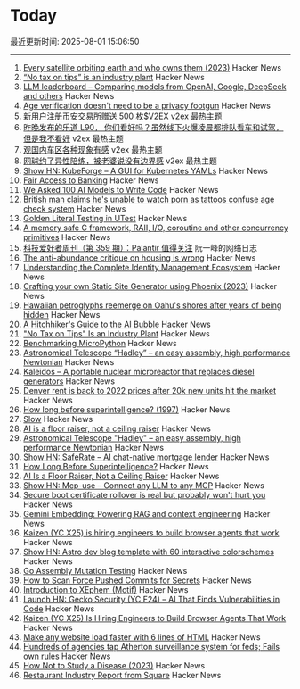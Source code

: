# Today

最近更新时间: 2025-08-01 15:06:50

--- 
1. [Every satellite orbiting earth and who owns them (2023)](https://dewesoft.com/blog/every-satellite-orbiting-earth-and-who-owns-them) Hacker News
2. [“No tax on tips” is an industry plant](https://www.newyorker.com/magazine/2025/08/04/no-tax-on-tips-is-an-industry-plant) Hacker News
3. [LLM leaderboard – Comparing models from OpenAI, Google, DeepSeek and others](https://artificialanalysis.ai/leaderboards/models) Hacker News
4. [Age verification doesn't need to be a privacy footgun](https://soatok.blog/2025/07/31/age-verification-doesnt-need-to-be-a-privacy-footgun/) Hacker News
5. [新用户注册币安交易所赠送 500 枚$V2EX](https://www.v2ex.com/t/1149178) v2ex 最热主题
6. [昨晚发布的乐道 L90， 你们看好吗？虽然线下火爆凌晨都排队看车和试驾，但是我不看好](https://www.v2ex.com/t/1149164) v2ex 最热主题
7. [观国内车区各种现象有感](https://www.v2ex.com/t/1149155) v2ex 最热主题
8. [网球约了异性陪练，被老婆说没有边界感](https://www.v2ex.com/t/1149153) v2ex 最热主题
9. [Show HN: KubeForge – A GUI for Kubernetes YAMLs](https://github.com/kubenote/KubeForge) Hacker News
10. [Fair Access to Banking](https://usips.org/blog/2025/07/fair-access-to-banking/) Hacker News
11. [We Asked 100 AI Models to Write Code](https://www.veracode.com/blog/genai-code-security-report/) Hacker News
12. [British man claims he's unable to watch porn as tattoos confuse age check system](https://needtoknow.co.uk/2025/07/30/britains-most-tattooed-man-claims-he-is-unable-to-watch-prn-as-new-age-check-system-mistakes-his-ink-for-a-mask/) Hacker News
13. [Golden Literal Testing in UTest](https://www.lihaoyi.com/post/GoldenLiteralTestinginuTest090.html) Hacker News
14. [A memory safe C framework, RAII, I/O, coroutine and other concurrency primitives](https://zelang-dev.github.io/c-asio/) Hacker News
15. [科技爱好者周刊（第 359 期）：Palantir 值得关注](http://www.ruanyifeng.com/blog/2025/08/weekly-issue-359.html) 阮一峰的网络日志
16. [The anti-abundance critique on housing is wrong](https://www.derekthompson.org/p/the-anti-abundance-critique-on-housing) Hacker News
17. [Understanding the Complete Identity Management Ecosystem](https://guptadeepak.com/understanding-the-complete-identity-management-ecosystem/) Hacker News
18. [Crafting your own Static Site Generator using Phoenix (2023)](https://fly.io/phoenix-files/crafting-your-own-static-site-generator-using-phoenix/) Hacker News
19. [Hawaiian petroglyphs reemerge on Oahu's shores after years of being hidden](https://archaeologymag.com/2025/07/hawaiian-petroglyphs-reemerge-on-oahu/) Hacker News
20. [A Hitchhiker's Guide to the AI Bubble](https://fluxus.io/article/a-hitchhikers-guide-to-the-ai-bubble) Hacker News
21. ["No Tax on Tips" Is an Industry Plant](https://www.newyorker.com/magazine/2025/08/04/no-tax-on-tips-is-an-industry-plant) Hacker News
22. [Benchmarking MicroPython](https://blog.miguelgrinberg.com/post/benchmarking-micropython) Hacker News
23. [Astronomical Telescope “Hadley” – an easy assembly, high performance Newtonian](https://www.printables.com/model/224383-astronomical-telescope-hadley-an-easy-assembly-hig) Hacker News
24. [Kaleidos – A portable nuclear microreactor that replaces diesel generators](https://radiantnuclear.com/) Hacker News
25. [Denver rent is back to 2022 prices after 20k new units hit the market](https://denverite.com/2025/07/25/denver-rent-prices-drop-q2/) Hacker News
26. [How long before superintelligence? (1997)](https://nickbostrom.com/superintelligence) Hacker News
27. [Slow](https://michaelnotebook.com/slow/index.html) Hacker News
28. [AI is a floor raiser, not a ceiling raiser](https://elroy.bot/blog/2025/07/29/ai-is-a-floor-raiser-not-a-ceiling-raiser.html) Hacker News
29. [Astronomical Telescope "Hadley" – an easy assembly, high performance Newtonian](https://www.printables.com/model/224383-astronomical-telescope-hadley-an-easy-assembly-hig) Hacker News
30. [Show HN: SafeRate – AI chat-native mortgage lender](https://saferate.com/) Hacker News
31. [How Long Before Superintelligence?](https://nickbostrom.com/superintelligence) Hacker News
32. [AI Is a Floor Raiser, Not a Ceiling Raiser](https://elroy.bot/blog/2025/07/29/ai-is-a-floor-raiser-not-a-ceiling-raiser.html) Hacker News
33. [Show HN: Mcp-use – Connect any LLM to any MCP](https://github.com/mcp-use/mcp-use) Hacker News
34. [Secure boot certificate rollover is real but probably won't hurt you](https://mjg59.dreamwidth.org/72892.html) Hacker News
35. [Gemini Embedding: Powering RAG and context engineering](https://developers.googleblog.com/en/gemini-embedding-powering-rag-context-engineering/) Hacker News
36. [Kaizen (YC X25) is hiring engineers to build browser agents that work](https://www.kaizenautomation.com/jobs) Hacker News
37. [Show HN: Astro dev blog template with 60 interactive colorschemes](https://multiterm.stelclementine.com) Hacker News
38. [Go Assembly Mutation Testing](https://words.filippo.io/assembly-mutation/) Hacker News
39. [How to Scan Force Pushed Commits for Secrets](https://trufflesecurity.com/blog/how-to-scan-force-pushed-commits-for-secrets) Hacker News
40. [Introduction to XEphem (Motif)](http://spiff.rit.edu/classes/phys445/lectures/planetarium/xephem_howto.html) Hacker News
41. [Launch HN: Gecko Security (YC F24) – AI That Finds Vulnerabilities in Code](https://news.ycombinator.com/item?id=44747204) Hacker News
42. [Kaizen (YC X25) Is Hiring Engineers to Build Browser Agents That Work](https://www.kaizenautomation.com/jobs) Hacker News
43. [Make any website load faster with 6 lines of HTML](https://www.docuseal.com/blog/make-any-website-load-faster-with-6-lines-html) Hacker News
44. [Hundreds of agencies tap Atherton surveillance system for feds; Fails own rules](https://www.almanacnews.com/investigative-story/2025/07/30/hundreds-of-agencies-tap-athertons-surveillance-system-for-feds-town-fails-to-follow-own-rules/) Hacker News
45. [How Not to Study a Disease (2023)](https://neurofrontiers.blog/book-review-how-not-to-study-a-disease/) Hacker News
46. [Restaurant Industry Report from Square](https://squareup.com/us/en/press/summer-restaurant-report-2025) Hacker News
